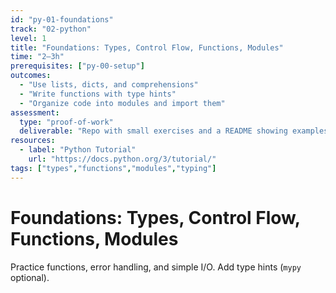 ```yaml
---
id: "py-01-foundations"
track: "02-python"
level: 1
title: "Foundations: Types, Control Flow, Functions, Modules"
time: "2–3h"
prerequisites: ["py-00-setup"]
outcomes:
  - "Use lists, dicts, and comprehensions"
  - "Write functions with type hints"
  - "Organize code into modules and import them"
assessment:
  type: "proof-of-work"
  deliverable: "Repo with small exercises and a README showing examples"
resources:
  - label: "Python Tutorial"
    url: "https://docs.python.org/3/tutorial/"
tags: ["types","functions","modules","typing"]
---
```


# Foundations: Types, Control Flow, Functions, Modules

Practice functions, error handling, and simple I/O. Add type hints (`mypy` optional).